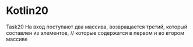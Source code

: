 # Kotlin20
Task20
На вход поступают два массива, возвращается третий, который составлен из элементов,
// которые содержатся в первом и во втором массиве
